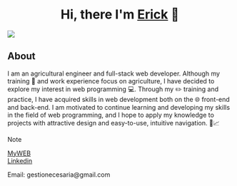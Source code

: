 

<div align="center">
<h1 align="center">Hi, there I'm <a href="https://cv.ericksegura5.repl.co/">Erick</a> 👋</h1>
</div>

<img src="https://i.imgur.com/SVfEvLp.jpg">

## About

I am an agricultural engineer and full-stack web developer. Although my training 📗 and work experience focus on agriculture, I have decided to explore my interest in web programming 💻. Through my ✏️ training and practice, I have acquired skills in web development both on the 🌐 front-end and back-end. I am motivated to continue learning and developing my skills in the field of web programming, and I hope to apply my knowledge to projects with attractive design and easy-to-use, intuitive navigation. 🌱📈
  
> [!NOTE]
<a href='https://freeluckperson.github.io/my-web-gh-pages/'>MyWEB<a/>
<br/>
<a href='https://www.linkedin.com/in/erick-daniel-segura-cabello-9b172a129/'>Linkedin<a/>
<p>Email: gestionecesaria@gmail.com<p/>
<br>


<!--
**freeluckperson/freeluckperson** is a ✨ _special_ ✨ repository because its `README.md` (this file) appears on your GitHub profile.

Here are some ideas to get you started:

- 🔭 I’m currently working on ...
- 🌱 I’m currently learning ...
- 👯 I’m looking to collaborate on ...
- 🤔 I’m looking for help with ...
- 💬 Ask me about ...
- 📫 How to reach me: ...
- 😄 Pronouns: ...
- ⚡ Fun fact: ...
-->
